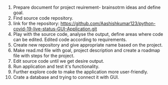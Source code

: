 1. Prepare document for project reuirement- brainsotrm ideas and define goal.
2. Find source code repository.
3. link for the repository: https://github.com/Aashishkumar123/python-covid-19-live-status-GUI-Application.git
4. Play with the source code, analyse the output, define areas where code can be edited. Edited code according to requirements.
5. Create new repository and give appropriate name based on the project.
7. Make read.md file with goal, project description and create a roadmap file with steps for the project.
8. Edit source code until we get desire output.
9. Run application and test it's functionality.
10. Further explore code to make the application more user-friendly.
11. Crate a database and trying to connect it with GUI.

